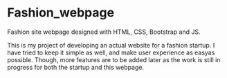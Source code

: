 # Fashion_webpage
Fashion site webpage designed with HTML, CSS, Bootstrap and JS.

This is my project of developing an actual website for a fashion startup. I have tried to keep it simple as well, and make user experience as easyas possible. Though, more features are to be added later as the work is still in progress for both the startup and this webpage.
